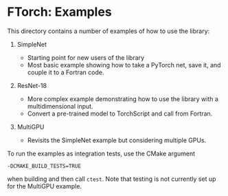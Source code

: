 # FTorch: Examples

This directory contains a number of examples of how to use the library:

1. SimpleNet
    - Starting point for new users of the library
    - Most basic example showing how to take a PyTorch net, save it, and couple it to a Fortran code.

2. ResNet-18
    - More complex example demonstrating how to use the library with a multidimensional input.
    - Convert a pre-trained model to TorchScript and call from Fortran.

3. MultiGPU
	- Revisits the SimpleNet example but considering multiple GPUs.

To run the examples as integration tests, use the CMake argument
```
-DCMAKE_BUILD_TESTS=TRUE
```
when building and then call `ctest`. Note that testing is not currently set up
for the MultiGPU example.

